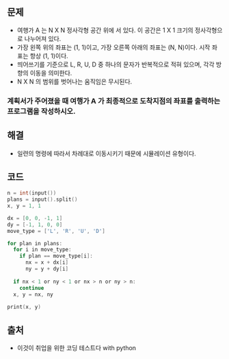 문제
-----
- 여행가 A 는 N X N 정사각형 공간 위에 서 있다. 이 공간은 1 X 1 크기의 정사각형으로 나누어져 있다.
- 가장 왼쪽 위의 좌표는 (1, 1)이고, 가장 오른쪽 아래의 좌표는 (N, N)이다. 시작 좌표는 항상 (1, 1)이다.
- 띄어쓰기를 기준으로 L, R, U, D 중 하나의 문자가 반복적으로 적혀 있으며, 각각 방향의 이동을 의미한다.
- N X N 의 범위를 벗어나는 움직임은 무시된다.
### 계획서가 주어졌을 때 여행가 A 가 최종적으로 도착지점의 좌표를 출력하는 프로그램을 작성하시오.

해결
-----
- 일련의 명령에 따라서 차례대로 이동시키기 때문에 시뮬레이션 유형이다.

코드
-----
```C
n = int(input())
plans = input().split()
x, y = 1, 1

dx = [0, 0, -1, 1]
dy = [-1, 1, 0, 0]
move_type = ['L', 'R', 'U', 'D']

for plan in plans:
  for i in move_type:
    if plan == move_type[i]:
      nx = x + dx[i]
      ny = y + dy[i]
  
  if nx < 1 or ny < 1 or nx > n or ny > n:
    continue
  x, y = nx, ny
  
print(x, y)
```

출처
-----
- 이것이 취업을 위한 코딩 테스트다 with python
